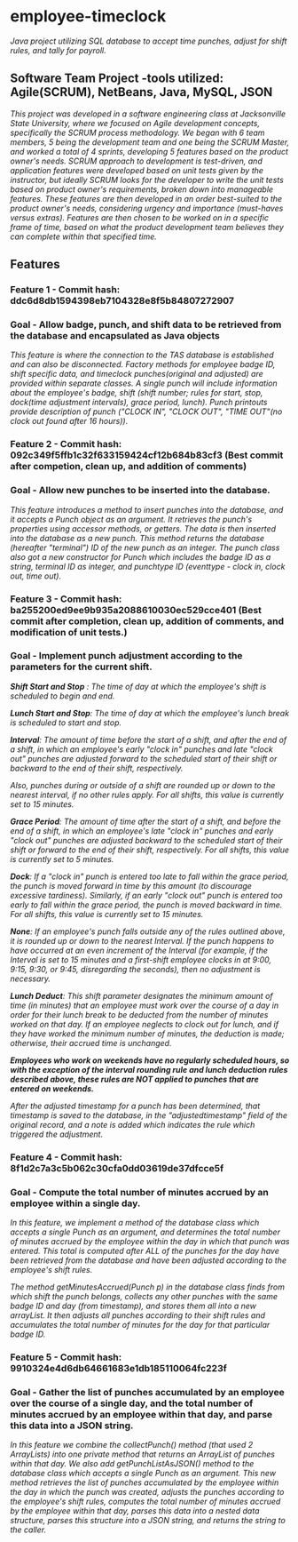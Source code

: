# employee-timeclock
*Java project utilizing SQL database to accept time punches, adjust for shift rules, and tally for payroll.*

## Software Team Project -tools utilized:  Agile(SCRUM), NetBeans, Java, MySQL, JSON

*This project was developed in a software engineering class at Jacksonville State University, where we focused on Agile development concepts, specifically the SCRUM process methodology. We began with 6 team members, 5 being the development team and one being the SCRUM Master, and worked a total of 4 sprints, developing 5 features based on the product owner's needs. SCRUM approach to development is test-driven, and application features were developed based on unit tests given by the instructor, but ideally SCRUM looks for the developer to write the unit tests based on product owner's requirements, broken down into manageable features. These features are then developed in an order best-suited to the product owner's needs, considering urgency and importance (must-haves versus extras). Features are then chosen to be worked on in a specific frame of time, based on what the product development team believes they can complete within that specified time.* 

## Features

### Feature 1 - Commit hash: ddc6d8db1594398eb7104328e8f5b84807272907
### Goal - Allow badge, punch, and shift data to be retrieved from the database and encapsulated as Java objects

*This feature is where the connection to the TAS database is established and can also be disconnected. Factory methods for employee badge ID, shift specific data, and timeclock punches(original and adjusted) are provided within separate classes. A single punch will include information about the employee's badge, shift (shift number; rules for start, stop, dock(time adjustment intervals), grace period, lunch). Punch printouts provide description of punch ("CLOCK IN", "CLOCK OUT", "TIME OUT"(no clock out found after 16 hours)).*   

### Feature 2 - Commit hash: 092c349f5ffb1c32f633159424cf12b684b83cf3 (Best commit after competion, clean up, and addition of comments)
### Goal - Allow new punches to be inserted into the database.

*This feature introduces a method to insert punches into the database, and it accepts a Punch object as an argument. It retrieves the punch's properties using accessor methods, or getters. The data is then inserted into the database as a new punch. This method returns the database (hereafter "terminal") ID of the new punch as an integer. The punch class also got a new constructor for Punch which includes the badge ID as a string, terminal ID as integer, and punchtype ID (eventtype - clock in, clock out, time out).*

### Feature 3 - Commit hash: ba255200ed9ee9b935a2088610030ec529cce401 (Best commit after completion, clean up, addition of comments, and                   modification of unit tests.)
### Goal - Implement punch adjustment according to the parameters for the current shift.

 ***Shift Start and Stop** : The time of day at which the employee's shift is scheduled to begin and end.*

***Lunch Start and Stop**: The time of day at which the employee's lunch break is scheduled to start and stop.*

***Interval**: The amount of time before the start of a shift, and after the end of a shift, in which an employee's early "clock in" punches and late "clock out" punches are adjusted forward to the scheduled start of their shift or backward to the end of their shift, respectively.*

*Also, punches during or outside of a shift are rounded up or down to the nearest interval, if no other rules apply.  For all shifts, this value is currently set to 15 minutes.*

***Grace Period**: The amount of time after the start of a shift, and before the end of a shift, in which an employee's late "clock in" punches and early "clock out" punches are adjusted backward to the scheduled start of their shift or forward to the end of their shift, respectively.  For all shifts, this value is currently set to 5 minutes.*

***Dock**: If a "clock in" punch is entered too late to fall within the grace period, the punch is moved forward in time by this amount (to discourage excessive tardiness).  Similarly, if an early "clock out" punch is entered too early to fall within the grace period, the punch is moved backward in time.  For all shifts, this value is currently set to 15 minutes.*

***None**: If an employee's punch falls outside any of the rules outlined above, it is rounded up or down to the nearest Interval.  If the punch happens to have occurred at an even increment of the Interval (for example, if the Interval is set to 15 minutes and a first-shift employee clocks in at 9:00, 9:15, 9:30, or 9:45, disregarding the seconds), then no adjustment is necessary.*

***Lunch Deduct**: This shift parameter designates the minimum amount of time (in minutes) that an employee must work over the course of a day in order for their lunch break to be deducted from the number of minutes worked on that day.  If an employee neglects to clock out for lunch, and if they have worked the minimum number of minutes, the deduction is made; otherwise, their accrued time is unchanged.*

***Employees who work on weekends have no regularly scheduled hours, so with the exception of the interval rounding rule and lunch deduction rules described above, these rules are NOT applied to punches that are entered on weekends.***

*After the adjusted timestamp for a punch has been determined, that timestamp is saved to the database, in the "adjustedtimestamp" field of the original record, and a note is added which indicates the rule which triggered the adjustment.*

### Feature 4 - Commit hash: 8f1d2c7a3c5b062c30cfa0dd03619de37dfcce5f
### Goal - Compute the total number of minutes accrued by an employee within a single day.

*In this feature, we implement a method of the database class which accepts a single Punch as an argument, and determines the total number of minutes accrued by the employee within the day in which that punch was entered.  This total is computed after ALL of the punches for the day have been retrieved from the database and have been adjusted according to the employee's shift rules.*

*The method getMinutesAccrued(Punch p) in the database class finds from which shift the punch belongs, collects any other punches with the same badge ID and day (from timestamp), and stores them all into a new arrayList. It then adjusts all punches according to their shift rules and accumulates the total number of minutes for the day for that particular badge ID.*

### Feature 5 - Commit hash: 9910324e4d6db64661683e1db185110064fc223f
### Goal - Gather the list of punches accumulated by an employee over the course of a single day, and the total number of minutes accrued by an employee within that day, and parse this data into a JSON string.

*In this feature we combine the collectPunch() method (that used 2 ArrayLists) into one private method that returns an ArrayList of punches within that day. We also add getPunchListAsJSON() method to the database class which accepts a single Punch as an argument.  This new method retrieves the list of punches accumulated by the employee within the day in which the punch was created, adjusts the punches according to the employee's shift rules, computes the total number of minutes accrued by the employee within that day, parses this data into a nested data structure, parses this structure into a JSON string, and returns the string to the caller.*


